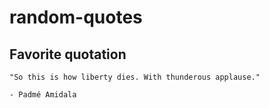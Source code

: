 # random-quotes

## Favorite quotation

    "So this is how liberty dies. With thunderous applause." 

    - Padmé Amidala